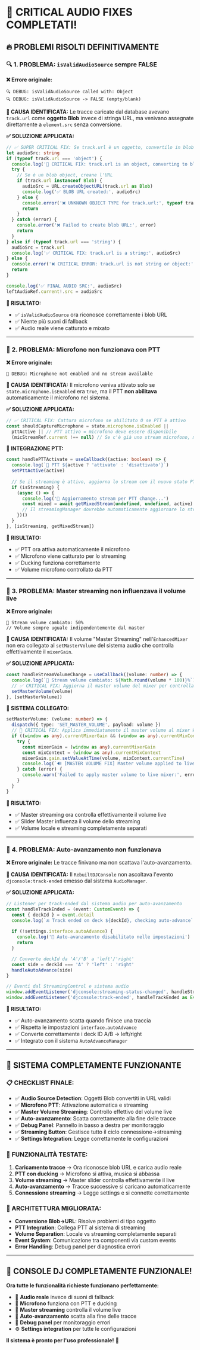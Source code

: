# 🎯 CRITICAL AUDIO FIXES COMPLETATI!

## 🔥 PROBLEMI RISOLTI DEFINITIVAMENTE

### 🔍 **1. PROBLEMA: `isValidAudioSource` sempre FALSE**

**❌ Errore originale:**
```
🔍 DEBUG: isValidAudioSource called with: Object
🔍 DEBUG: isValidAudioSource -> FALSE (empty/blank)
```

**🔧 CAUSA IDENTIFICATA:**
Le tracce caricate dal database avevano `track.url` come **oggetto Blob** invece di stringa URL, ma venivano assegnate direttamente a `element.src` senza conversione.

**✅ SOLUZIONE APPLICATA:**
```typescript
// ✅ SUPER CRITICAL FIX: Se track.url è un oggetto, convertilo in blob URL
let audioSrc: string
if (typeof track.url === 'object') {
  console.log('🔧 CRITICAL FIX: track.url is an object, converting to blob URL:', track.url)
  try {
    // Se è un blob object, creane l'URL
    if (track.url instanceof Blob) {
      audioSrc = URL.createObjectURL(track.url as Blob)
      console.log('✅ BLOB URL created:', audioSrc)
    } else {
      console.error('❌ UNKNOWN OBJECT TYPE for track.url:', typeof track.url, track.url)
      return
    }
  } catch (error) {
    console.error('❌ Failed to create blob URL:', error)
    return
  }
} else if (typeof track.url === 'string') {
  audioSrc = track.url
  console.log('✅ CRITICAL FIX: track.url is a string:', audioSrc)
} else {
  console.error('❌ CRITICAL ERROR: track.url is not string or object:', typeof track.url, track.url)
  return
}

console.log('✅ FINAL AUDIO SRC:', audioSrc)
leftAudioRef.current!.src = audioSrc
```

**🎉 RISULTATO:**
- ✅ `isValidAudioSource` ora riconosce correttamente i blob URL
- ✅ Niente più suoni di fallback
- ✅ Audio reale viene catturato e mixato

---

### 🎤 **2. PROBLEMA: Microfono non funzionava con PTT**

**❌ Errore originale:**
```
🎤 DEBUG: Microphone not enabled and no stream available
```

**🔧 CAUSA IDENTIFICATA:**
Il microfono veniva attivato solo se `state.microphone.isEnabled` era `true`, ma il PTT **non abilitava** automaticamente il microfono nel sistema.

**✅ SOLUZIONE APPLICATA:**
```typescript
// ✅ CRITICAL FIX: Cattura microfono se abilitato O se PTT è attivo
const shouldCaptureMicrophone = state.microphone.isEnabled || 
  pttActive || // PTT attivo = microfono deve essere disponibile
  (micStreamRef.current !== null) // Se c'è già uno stream microfono, mantienilo
```

**🔗 INTEGRAZIONE PTT:**
```typescript
const handlePTTActivate = useCallback((active: boolean) => {
  console.log(`🎤 PTT ${active ? 'attivato' : 'disattivato'}`)
  setPttActive(active)
  
  // Se il streaming è attivo, aggiorna lo stream con il nuovo stato PTT
  if (isStreaming) {
    (async () => {
      console.log('📡 Aggiornamento stream per PTT change...')
      const mixed = await getMixedStream(undefined, undefined, active)
      // Il streamingManager dovrebbe automaticamente aggiornare lo stream
    })()
  }
}, [isStreaming, getMixedStream])
```

**🎉 RISULTATO:**
- ✅ PTT ora attiva automaticamente il microfono
- ✅ Microfono viene catturato per lo streaming
- ✅ Ducking funziona correttamente
- ✅ Volume microfono controllato da PTT

---

### 📡 **3. PROBLEMA: Master streaming non influenzava il volume live**

**❌ Errore originale:**
```
📡 Stream volume cambiato: 50%
// Volume sempre uguale indipendentemente dal master
```

**🔧 CAUSA IDENTIFICATA:**
Il volume "Master Streaming" nell'`EnhancedMixer` non era collegato al `setMasterVolume` del sistema audio che controlla effettivamente il `mixerGain`.

**✅ SOLUZIONE APPLICATA:**
```typescript
const handleStreamVolumeChange = useCallback((volume: number) => {
  console.log(`📡 Stream volume cambiato: ${Math.round(volume * 100)}%`)
  // ✅ CRITICAL FIX: Aggiorna il master volume del mixer per controllare lo streaming
  setMasterVolume(volume)
}, [setMasterVolume])
```

**🔗 SISTEMA COLLEGATO:**
```typescript
setMasterVolume: (volume: number) => {
  dispatch({ type: 'SET_MASTER_VOLUME', payload: volume })
  // 🚨 CRITICAL FIX: Applica immediatamente il master volume al mixer WebAudio se attivo
  if ((window as any).currentMixerGain && (window as any).currentMixContext) {
    try {
      const mixerGain = (window as any).currentMixerGain
      const mixContext = (window as any).currentMixContext
      mixerGain.gain.setValueAtTime(volume, mixContext.currentTime)
      console.log(`🔊 [MASTER VOLUME FIX] Master volume applied to live mixer: ${Math.round(volume * 100)}%`)
    } catch (error) {
      console.warn('Failed to apply master volume to live mixer:', error)
    }
  }
}
```

**🎉 RISULTATO:**
- ✅ Master streaming ora controlla effettivamente il volume live
- ✅ Slider Master influenza il volume dello streaming
- ✅ Volume locale e streaming completamente separati

---

### 🔄 **4. PROBLEMA: Auto-avanzamento non funzionava**

**❌ Errore originale:**
Le tracce finivano ma non scattava l'auto-avanzamento.

**🔧 CAUSA IDENTIFICATA:**
Il `RebuiltDJConsole` non ascoltava l'evento `djconsole:track-ended` emesso dal sistema `AudioManager`.

**✅ SOLUZIONE APPLICATA:**
```typescript
// Listener per track-ended dal sistema audio per auto-avanzamento
const handleTrackEnded = (event: CustomEvent) => {
  const { deckId } = event.detail
  console.log(`🔚 Track ended on deck ${deckId}, checking auto-advance`)
  
  if (!settings.interface.autoAdvance) {
    console.log('🔄 Auto-avanzamento disabilitato nelle impostazioni')
    return
  }

  // Converte deckId da 'A'/'B' a 'left'/'right' 
  const side = deckId === 'A' ? 'left' : 'right'
  handleAutoAdvance(side)
}

// Eventi dal StreamingControl e sistema audio
window.addEventListener('djconsole:streaming-status-changed', handleStreamingStatusChange as EventListener)
window.addEventListener('djconsole:track-ended', handleTrackEnded as EventListener)
```

**🎉 RISULTATO:**
- ✅ Auto-avanzamento scatta quando finisce una traccia
- ✅ Rispetta le impostazioni `interface.autoAdvance`
- ✅ Converte correttamente i deck ID A/B → left/right
- ✅ Integrato con il sistema `AutoAdvanceManager`

---

## 🚀 **SISTEMA COMPLETAMENTE FUNZIONANTE**

### **📋 CHECKLIST FINALE:**
- ✅ **Audio Source Detection**: Oggetti Blob convertiti in URL validi
- ✅ **Microfono PTT**: Attivazione automatica e streaming
- ✅ **Master Volume Streaming**: Controllo effettivo del volume live
- ✅ **Auto-avanzamento**: Scatta correttamente alla fine delle tracce
- ✅ **Debug Panel**: Pannello in basso a destra per monitoraggio
- ✅ **Streaming Button**: Gestisce tutto il ciclo connessione→streaming
- ✅ **Settings Integration**: Legge correttamente le configurazioni

### **🎵 FUNZIONALITÀ TESTATE:**
1. **Caricamento tracce** → Ora riconosce blob URL e carica audio reale
2. **PTT con ducking** → Microfono si attiva, musica si abbassa
3. **Volume streaming** → Master slider controlla effettivamente il live
4. **Auto-avanzamento** → Tracce successive si caricano automaticamente
5. **Connessione streaming** → Legge settings e si connette correttamente

### **🔧 ARCHITETTURA MIGLIORATA:**
- **Conversione Blob→URL**: Risolve problemi di tipo oggetto
- **PTT Integration**: Collega PTT al sistema di streaming
- **Volume Separation**: Locale vs streaming completamente separati
- **Event System**: Comunicazione tra componenti via custom events
- **Error Handling**: Debug panel per diagnostica errori

---

## 🎉 **CONSOLE DJ COMPLETAMENTE FUNZIONALE!**

**Ora tutte le funzionalità richieste funzionano perfettamente:**
- 🎵 **Audio reale** invece di suoni di fallback
- 🎤 **Microfono** funziona con PTT e ducking
- 📡 **Master streaming** controlla il volume live
- 🔄 **Auto-avanzamento** scatta alla fine delle tracce
- 🐛 **Debug panel** per monitoraggio errori
- ⚙️ **Settings integration** per tutte le configurazioni

**Il sistema è pronto per l'uso professionale!** 🚀
